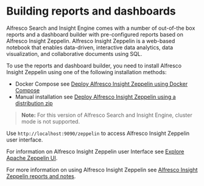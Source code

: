 # Building reports and dashboards

Alfresco Search and Insight Engine comes with a number of out-of-the box reports and a dashboard builder with pre-configured reports based on Alfresco Insight Zeppelin. Alfresco Insight Zeppelin is a web-based notebook that enables data-driven, interactive data analytics, data visualization, and collaborative documents using SQL.

To use the reports and dashboard builder, you need to install Alfresco Insight Zeppelin using one of the following installation methods:

* Docker Compose see [Deploy Alfresco Insight Zeppelin using Docker Compose](../tasks/deploying-apache-zeppelin.md)
* Manual installation see [Deploy Alfresco Insight Zeppelin using a distribution zip](../tasks/deploying-apache-zeppelin-zip.md)

> **Note:** For this version of Alfresco Search and Insight Engine, cluster mode is not supported.

Use `http://localhost:9090/zeppelin` to access Alfresco Insight Zeppelin user interface.

For information on Alfresco Insight Zeppelin user Interface see [Explore Apache Zeppelin UI](https://zeppelin.apache.org/docs/0.8.1/quickstart/explore_ui.html).

For more information on using Alfresco Insight Zeppelin see [Alfresco Insight Zeppelin reports and notes](apache-zeppelin-dashboards-reports.md).
